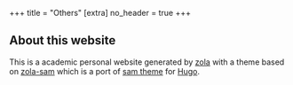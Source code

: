 +++
title = "Others"
[extra]
no_header = true
+++
## About this website
This is a academic personal website generated by [zola][zola] with a theme based on [zola-sam][repository] which is a port of [sam theme][original] for [Hugo][hugo].

<!-- See the [repository][repository] for information on how to set it up.  -->

[zola]: https://getzola.org
[original]: https://github.com/victoriadotdev/hugo-theme-sam
[hugo]: https://gohugo.io
[repository]: https://github.com/janbaudisch/zola-sam
